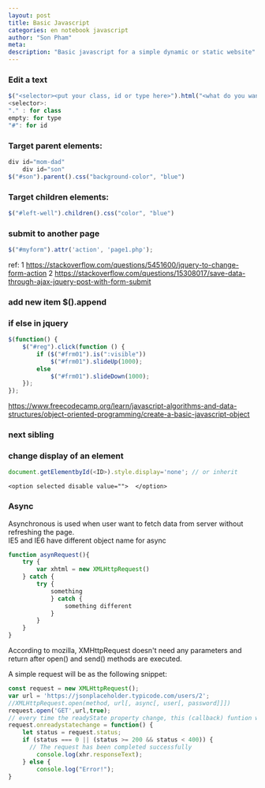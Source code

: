 ```yaml
---
layout: post
title: Basic Javascript
categories: en notebook javascript
author: "Son Pham"
meta: 
description: "Basic javascript for a simple dynamic or static website"
---
```



### Edit a text   

```javascript
$("<selector><put your class, id or type here>").html("<what do you want to change>");
<selector>:
"." : for class
empty: for type
"#": for id
```

### Target parent elements:  

```javascript
div id="mom-dad"
    div id="son"
$("#son").parent().css("background-color", "blue")
```

### Target children elements:  

```javascript
$("#left-well").children().css("color", "blue")
```

### submit to another page  

```javascript
$("#myform").attr('action', 'page1.php');
```

ref:
1 https://stackoverflow.com/questions/5451600/jquery-to-change-form-action
2 https://stackoverflow.com/questions/15308017/save-data-through-ajax-jquery-post-with-form-submit
### add new item $().append

### if else in jquery

```javascript
$(function() {
    $("#reg").click(function () {
        if ($("#frm01").is(":visible"))
            $("#frm01").slideUp(1000);
        else
            $("#frm01").slideDown(1000);
    });
});
```

https://www.freecodecamp.org/learn/javascript-algorithms-and-data-structures/object-oriented-programming/create-a-basic-javascript-object

### next sibling

### change display of an element
```javascript
document.getElementbyId(<ID>).style.display='none'; // or inherit
```

```
<option selected disable value="">  </option>
```

### Async 
Asynchronous is used when user want to fetch data from server without refreshing the page.   
IE5 and IE6 have different object name for async 
```javascript
function asynRequest(){
	try {
		var xhtml = new XMLHttpRequest()
	} catch {
		try {
			something
			} catch {
				something different
			}
		}
	}
}
```



According to mozilla, XMHttpRequest doesn't need any parameters and return after open() and send() methods are executed. 

A simple request will be as the following snippet:

```javascript
const request = new XMLHttpRequest();
var url = 'https://jsonplaceholder.typicode.com/users/2';
//XMLHttpRequest.open(method, url[, async[, user[, password]]])
request.open('GET',url,true);
// every time the readyState property change, this (callback) funtion will be executed
request.onreadystatechange = function() {
    let status = request.status;
    if (status === 0 || (status >= 200 && status < 400)) {
      // The request has been completed successfully
		console.log(xhr.responseText);
    } else {
    	console.log("Error!");
}
```



